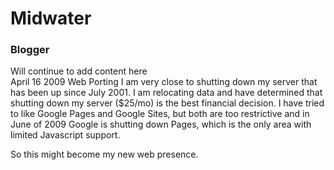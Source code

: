 # Midwater


### Blogger


Will continue to add content here
<br>
April 16 2009
Web Porting
I am very close to shutting down my server that has been up since July 2001. I am relocating data and have determined that shutting down my server ($25/mo) is the best financial decision. I have tried to like Google Pages and Google Sites, but both are too restrictive and in June of 2009 Google is shutting down Pages, which is the only area with limited Javascript support.

So this might become my new web presence.
